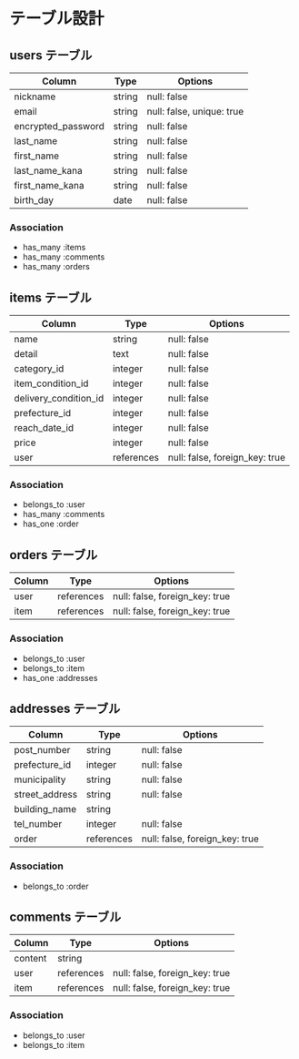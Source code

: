 # テーブル設計

## users テーブル

| Column             | Type   | Options                   |
| ------------------ | ------ | ------------------------- |
| nickname           | string | null: false               |
| email              | string | null: false, unique: true |
| encrypted_password | string | null: false               |
| last_name          | string | null: false               |
| first_name         | string | null: false               |
| last_name_kana     | string | null: false               |
| first_name_kana    | string | null: false               |
| birth_day          | date   | null: false               |


### Association

- has_many :items
- has_many :comments
- has_many :orders


## items テーブル

| Column                | Type       | Options                        |
| --------------------- | ---------- | -----------------------------  |
| name                  | string     | null: false                    |
| detail                | text       | null: false                    |
| category_id           | integer    | null: false                    |
| item_condition_id     | integer    | null: false                    |
| delivery_condition_id | integer    | null: false                    |
| prefecture_id         | integer    | null: false                    |
| reach_date_id         | integer    | null: false                    |
| price                 | integer    | null: false                    |
| user                  | references | null: false, foreign_key: true |


### Association

- belongs_to :user
- has_many   :comments
- has_one    :order


## orders テーブル

| Column             | Type       | Options                        |
| ------------------ | ---------- | ------------------------------ |
| user               | references | null: false, foreign_key: true |
| item               | references | null: false, foreign_key: true |


### Association

- belongs_to :user
- belongs_to :item
- has_one :addresses


## addresses テーブル

| Column             | Type       | Options                        |
| ------------------ | ---------- | ------------------------------ |
| post_number        | string     | null: false                    |
| prefecture_id      | integer    | null: false                    |
| municipality       | string     | null: false                    |
| street_address     | string     | null: false                    |
| building_name      | string     |                                |
| tel_number         | integer    | null: false                    |
| order              | references | null: false, foreign_key: true |


### Association

- belongs_to :order



## comments テーブル

| Column  | Type       | Options                        |
| ------- | ---------- | ------------------------------ |
| content | string     |                                |
| user    | references | null: false, foreign_key: true |
| item    | references | null: false, foreign_key: true |

### Association

- belongs_to :user
- belongs_to :item